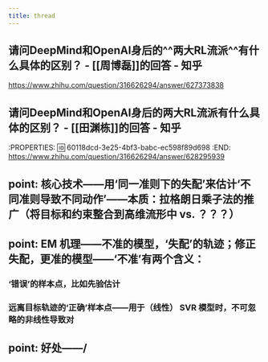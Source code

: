 ```yaml
---
title: thread
---
```


## 请问DeepMind和OpenAI身后的^^两大RL流派^^有什么具体的区别？ - [[周博磊]]的回答 - 知乎
https://www.zhihu.com/question/316626294/answer/627373838
## 请问DeepMind和OpenAI身后的两大RL流派有什么具体的区别？ - [[田渊栋]]的回答 - 知乎
:PROPERTIES:
:id: 60118dcd-3e25-4bf3-babc-ec598f89d698
:END:
https://www.zhihu.com/question/316626294/answer/628295939
## point: 核心技术——用‘同一准则下的失配’来估计‘不同准则导致不同动作’——本质：拉格朗日乘子法的推广（将目标和约束整合到高维流形中 vs. ？？？）
## point: EM 机理——不准的模型，‘失配’的轨迹；修正失配，更准的模型——‘不准’有两个含义：
### ‘错误’的样本点，比如先验估计
### 远离目标轨迹的‘正确’样本点——用于（线性） SVR 模型时，不可忽略的非线性导致对
## point: 好处——/
##
##
